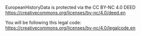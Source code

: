 EuropeanHistoryData is protected via the 
CC BY-NC 4.0 DEED
<https://creativecommons.org/licenses/by-nc/4.0/deed.en>

You will be following this legal code: https://creativecommons.org/licenses/by-nc/4.0/legalcode.en 

